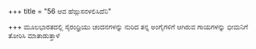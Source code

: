 +++
title = "56 ಆವ ಹೆಙ್ಗುಸನಳಲಿಸಿದೆನಿ"

+++
ಮೂಲಭಾರತದಲ್ಲಿ ಸೈರಂಧ್ರಿಯು ಚಂದನಗಳನ್ನು ನುರಿದ ತನ್ನ ಅಂಗೈಗಳಿಗೆ ಆಗಿರುವ ಗಾಯಗಳನ್ನು ಭೀಮನಿಗೆ ತೋರಿಸಿ ಮಾತಾಡುತ್ತಾಳೆ